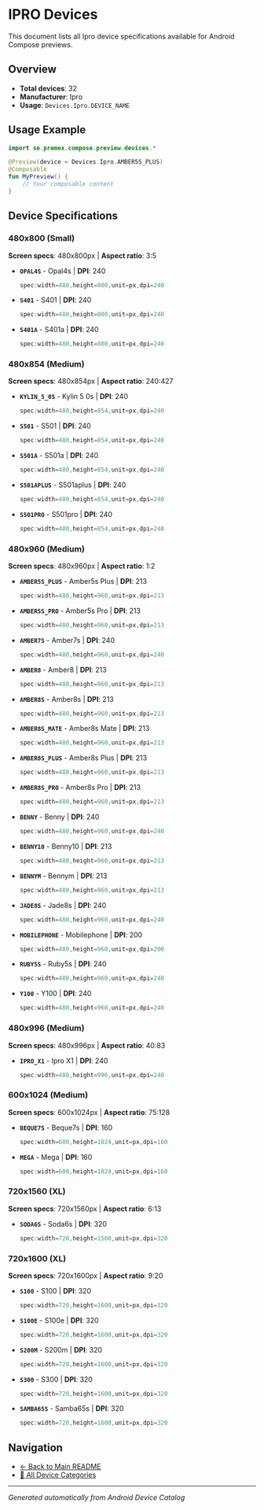 # IPRO Devices

This document lists all Ipro device specifications available for Android Compose previews.

## Overview

- **Total devices**: 32
- **Manufacturer**: Ipro
- **Usage**: `Devices.Ipro.DEVICE_NAME`

## Usage Example

```kotlin
import se.premex.compose.preview.devices.*

@Preview(device = Devices.Ipro.AMBER5S_PLUS)
@Composable
fun MyPreview() {
    // Your composable content
}
```

## Device Specifications

### 480x800 (Small)

**Screen specs**: 480x800px | **Aspect ratio**: 3:5

- **`OPAL4S`** - Opal4s | **DPI**: 240
  ```kotlin
  spec:width=480,height=800,unit=px,dpi=240
  ```

- **`S401`** - S401 | **DPI**: 240
  ```kotlin
  spec:width=480,height=800,unit=px,dpi=240
  ```

- **`S401A`** - S401a | **DPI**: 240
  ```kotlin
  spec:width=480,height=800,unit=px,dpi=240
  ```

### 480x854 (Medium)

**Screen specs**: 480x854px | **Aspect ratio**: 240:427

- **`KYLIN_5_0S`** - Kylin 5 0s | **DPI**: 240
  ```kotlin
  spec:width=480,height=854,unit=px,dpi=240
  ```

- **`S501`** - S501 | **DPI**: 240
  ```kotlin
  spec:width=480,height=854,unit=px,dpi=240
  ```

- **`S501A`** - S501a | **DPI**: 240
  ```kotlin
  spec:width=480,height=854,unit=px,dpi=240
  ```

- **`S501APLUS`** - S501aplus | **DPI**: 240
  ```kotlin
  spec:width=480,height=854,unit=px,dpi=240
  ```

- **`S501PRO`** - S501pro | **DPI**: 240
  ```kotlin
  spec:width=480,height=854,unit=px,dpi=240
  ```

### 480x960 (Medium)

**Screen specs**: 480x960px | **Aspect ratio**: 1:2

- **`AMBER5S_PLUS`** - Amber5s Plus | **DPI**: 213
  ```kotlin
  spec:width=480,height=960,unit=px,dpi=213
  ```

- **`AMBER5S_PRO`** - Amber5s Pro | **DPI**: 213
  ```kotlin
  spec:width=480,height=960,unit=px,dpi=213
  ```

- **`AMBER7S`** - Amber7s | **DPI**: 240
  ```kotlin
  spec:width=480,height=960,unit=px,dpi=240
  ```

- **`AMBER8`** - Amber8 | **DPI**: 213
  ```kotlin
  spec:width=480,height=960,unit=px,dpi=213
  ```

- **`AMBER8S`** - Amber8s | **DPI**: 213
  ```kotlin
  spec:width=480,height=960,unit=px,dpi=213
  ```

- **`AMBER8S_MATE`** - Amber8s Mate | **DPI**: 213
  ```kotlin
  spec:width=480,height=960,unit=px,dpi=213
  ```

- **`AMBER8S_PLUS`** - Amber8s Plus | **DPI**: 213
  ```kotlin
  spec:width=480,height=960,unit=px,dpi=213
  ```

- **`AMBER8S_PRO`** - Amber8s Pro | **DPI**: 213
  ```kotlin
  spec:width=480,height=960,unit=px,dpi=213
  ```

- **`BENNY`** - Benny | **DPI**: 240
  ```kotlin
  spec:width=480,height=960,unit=px,dpi=240
  ```

- **`BENNY10`** - Benny10 | **DPI**: 213
  ```kotlin
  spec:width=480,height=960,unit=px,dpi=213
  ```

- **`BENNYM`** - Bennym | **DPI**: 213
  ```kotlin
  spec:width=480,height=960,unit=px,dpi=213
  ```

- **`JADE8S`** - Jade8s | **DPI**: 240
  ```kotlin
  spec:width=480,height=960,unit=px,dpi=240
  ```

- **`MOBILEPHONE`** - Mobilephone | **DPI**: 200
  ```kotlin
  spec:width=480,height=960,unit=px,dpi=200
  ```

- **`RUBY5S`** - Ruby5s | **DPI**: 240
  ```kotlin
  spec:width=480,height=960,unit=px,dpi=240
  ```

- **`Y100`** - Y100 | **DPI**: 240
  ```kotlin
  spec:width=480,height=960,unit=px,dpi=240
  ```

### 480x996 (Medium)

**Screen specs**: 480x996px | **Aspect ratio**: 40:83

- **`IPRO_X1`** - Ipro X1 | **DPI**: 240
  ```kotlin
  spec:width=480,height=996,unit=px,dpi=240
  ```

### 600x1024 (Medium)

**Screen specs**: 600x1024px | **Aspect ratio**: 75:128

- **`BEQUE7S`** - Beque7s | **DPI**: 160
  ```kotlin
  spec:width=600,height=1024,unit=px,dpi=160
  ```

- **`MEGA`** - Mega | **DPI**: 160
  ```kotlin
  spec:width=600,height=1024,unit=px,dpi=160
  ```

### 720x1560 (XL)

**Screen specs**: 720x1560px | **Aspect ratio**: 6:13

- **`SODA6S`** - Soda6s | **DPI**: 320
  ```kotlin
  spec:width=720,height=1560,unit=px,dpi=320
  ```

### 720x1600 (XL)

**Screen specs**: 720x1600px | **Aspect ratio**: 9:20

- **`S100`** - S100 | **DPI**: 320
  ```kotlin
  spec:width=720,height=1600,unit=px,dpi=320
  ```

- **`S100E`** - S100e | **DPI**: 320
  ```kotlin
  spec:width=720,height=1600,unit=px,dpi=320
  ```

- **`S200M`** - S200m | **DPI**: 320
  ```kotlin
  spec:width=720,height=1600,unit=px,dpi=320
  ```

- **`S300`** - S300 | **DPI**: 320
  ```kotlin
  spec:width=720,height=1600,unit=px,dpi=320
  ```

- **`SAMBA65S`** - Samba65s | **DPI**: 320
  ```kotlin
  spec:width=720,height=1600,unit=px,dpi=320
  ```

## Navigation

- [← Back to Main README](../../README.md)
- [📱 All Device Categories](../README.md)

---
*Generated automatically from Android Device Catalog*
